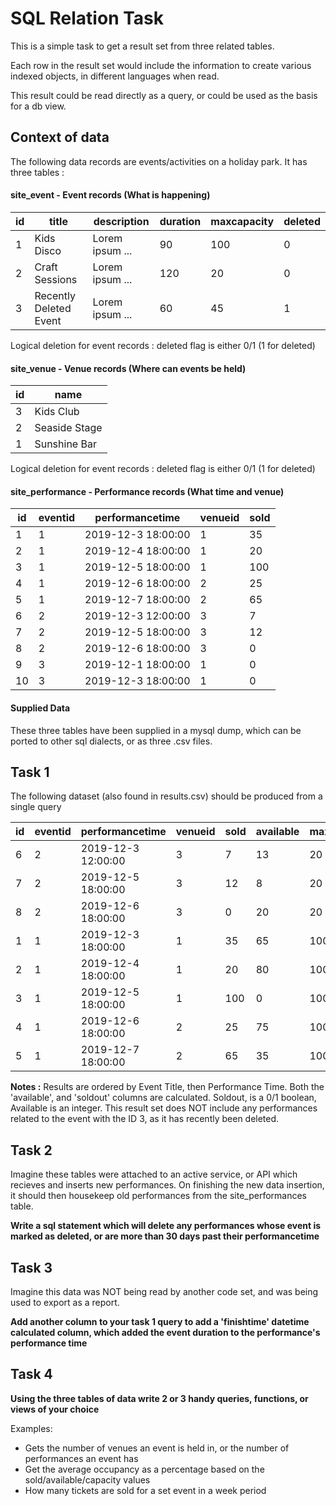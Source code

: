# SQL Relation Task
This is a simple task to get a result set from three related tables. 

Each row in the result set would include the information to create various indexed objects, in different languages when read.

This result could be read directly as a query, or could be used as the basis for a db view.

## Context of data
The following data records are events/activities on a holiday park. It has three tables :

#### site_event - Event records (What is happening)
|id|title|description|duration|maxcapacity|deleted|
|---|---|---|---|---|---|
|1|Kids Disco| Lorem ipsum ...|90|100|0|
|2|Craft Sessions|Lorem ipsum ...|120|20|0|
|3|Recently Deleted Event|Lorem ipsum ...|60|45|1|

Logical deletion for event records : deleted flag is either 0/1 (1 for deleted)

#### site_venue - Venue records (Where can events be held)
|id|name|
|---|---|
|3|Kids Club|
|2|Seaside Stage|
|1|Sunshine Bar|

Logical deletion for event records : deleted flag is either 0/1 (1 for deleted)

#### site_performance - Performance records (What time and venue)
|id|eventid|performancetime|venueid|sold|
|---|---|---|---|---|
|1|1|2019-12-3 18:00:00|1|35|
|2|1|2019-12-4 18:00:00|1|20|
|3|1|2019-12-5 18:00:00|1|100|
|4|1|2019-12-6 18:00:00|2|25|
|5|1|2019-12-7 18:00:00|2|65|
|6|2|2019-12-3 12:00:00|3|7|
|7|2|2019-12-5 18:00:00|3|12|
|8|2|2019-12-6 18:00:00|3|0|
|9|3|2019-12-1 18:00:00|1|0|
|10|3|2019-12-3 18:00:00|1|0|

#### Supplied Data
These three tables have been supplied in a mysql dump, which can be ported to other sql dialects, or as three .csv files.

## Task 1
The following dataset (also found in results.csv) should be produced from a single query

|id|eventid|performancetime|venueid|sold|available|maxcapacity|soldout|eventtitle|description|duration|venuename|
|---|---|---|---|---|---|---|---|---|---|---|---|
|6|2|2019-12-3 12:00:00|3|7|13|20|0|Craft Sessions|Lorem ipsum...|120|Kids Club|
|7|2|2019-12-5 18:00:00|3|12|8|20|0|Craft Sessions|Lorem ipsum...|120|Kids Club|
|8|2|2019-12-6 18:00:00|3|0|20|20|0|Craft Sessions|Lorem ipsum...|120|Kids Club|
|1|1|2019-12-3 18:00:00|1|35|65|100|0|Kids Disco|Lorem ipsum...|90|Sunshine Bar|
|2|1|2019-12-4 18:00:00|1|20|80|100|0|Kids Disco|Lorem ipsum...|90|Sunshine Bar|
|3|1|2019-12-5 18:00:00|1|100|0|100|1|Kids Disco|Lorem ipsum...|90|Sunshine Bar|
|4|1|2019-12-6 18:00:00|2|25|75|100|0|Kids Disco|Lorem ipsum...|90|Seaside Stage|
|5|1|2019-12-7 18:00:00|2|65|35|100|0|Kids Disco|Lorem ipsum...|90|Seaside Stage|

**Notes :** Results are ordered by Event Title, then Performance Time. Both the 'available', and 'soldout' columns are calculated. Soldout, is a 0/1 boolean, Available is an integer. This result set does NOT include any performances related to the event with the ID 3, as it has recently been deleted. 

## Task 2
Imagine these tables were attached to an active service, or API which recieves and inserts new performances. On finishing the new data insertion, it should then housekeep old performances from the site_performances table.

**Write a sql statement which will delete any performances whose event is marked as deleted, or are more than 30 days past their performancetime**

## Task 3
Imagine this data was NOT being read by another code set, and was being used to export as a report.

**Add another column to your task 1 query to add a 'finishtime' datetime calculated column, which added the event duration to the performance's performance time**

## Task 4
**Using the three tables of data write 2 or 3 handy queries, functions, or views of your choice**

Examples:
- Gets the number of venues an event is held in, or the number of performances an event has
- Get the average occupancy as a percentage based on the sold/available/capacity values
- How many tickets are sold for a set event in a week period